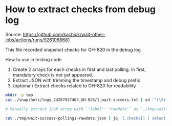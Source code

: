 # How to extract checks from debug log

Source: https://github.com/kachick/wait-other-jobs/actions/runs/9281068681

This file recorded snapshot checks for GH-820 in the debug log

How to use in testing code

1. Create 2 arrays for each checks in first and last polling. In first, mandatory check is not yet appeared.
2. Extract JSON with trimming the timestamp and debug prefix
3. (optional) Extract checks related to GH-820 for readability

```bash
mkdir -p tmp
cat ./snapshots/logs_24287937403_GH-820/1_wait-success.txt | sd '^(\S+ ##\[debug\])(.+)' '$2' > ./tmp/trimmed_prefix-wait-success.txt

# Manually extract JSON array with `"label": "rawdata"` as `./tmp/wait-success-polling1-rawdata.json`

cat ./tmp/wait-success-polling1-rawdata.json | jq '[.checks[] | select (.workflow.name | contains("GH-820"))]'
```
